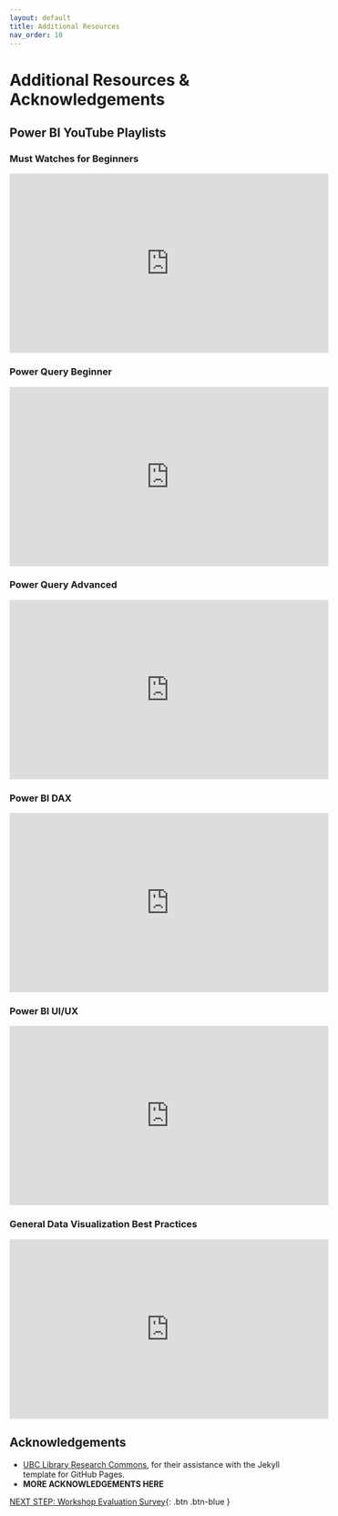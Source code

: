 ```yaml
---
layout: default
title: Additional Resources
nav_order: 10
---
```

# Additional Resources & Acknowledgements

## Power BI YouTube Playlists

### Must Watches for Beginners

<iframe width="560" height="315" src="https://www.youtube.com/embed/videoseries?si=vKAflkW62pMii3AQ&amp;list=PLLAnQj6E04ZSqE79uDRzRaZElcHvWzyPB" title="YouTube video player" frameborder="0" allow="accelerometer; autoplay; clipboard-write; encrypted-media; gyroscope; picture-in-picture; web-share" referrerpolicy="strict-origin-when-cross-origin" allowfullscreen></iframe>

### Power Query Beginner

<iframe width="560" height="315" src="https://www.youtube.com/embed/videoseries?si=W3F2YG_71tA2tzZy&amp;list=PLLAnQj6E04ZRp9cDCzse6Q7EJu57g8O-g" title="YouTube video player" frameborder="0" allow="accelerometer; autoplay; clipboard-write; encrypted-media; gyroscope; picture-in-picture; web-share" referrerpolicy="strict-origin-when-cross-origin" allowfullscreen></iframe>

### Power Query Advanced

<iframe width="560" height="315" src="https://www.youtube.com/embed/videoseries?si=8A83d4Jo6SnloI-o&amp;list=PLLAnQj6E04ZSKizvUhDlk_7I4UHYcYeCn" title="YouTube video player" frameborder="0" allow="accelerometer; autoplay; clipboard-write; encrypted-media; gyroscope; picture-in-picture; web-share" referrerpolicy="strict-origin-when-cross-origin" allowfullscreen></iframe>

### Power BI DAX

<iframe width="560" height="315" src="https://www.youtube.com/embed/videoseries?si=yXveD7bPmcdcHLb-&amp;list=PLLAnQj6E04ZTw8xSDpxyUbfyVlo_tTEWs" title="YouTube video player" frameborder="0" allow="accelerometer; autoplay; clipboard-write; encrypted-media; gyroscope; picture-in-picture; web-share" referrerpolicy="strict-origin-when-cross-origin" allowfullscreen></iframe>

### Power BI UI/UX

<iframe width="560" height="315" src="https://www.youtube.com/embed/videoseries?si=jxKGHibxy42QRasm&amp;list=PLLAnQj6E04ZQh5kviYAp6F-qXDYxzavNJ" title="YouTube video player" frameborder="0" allow="accelerometer; autoplay; clipboard-write; encrypted-media; gyroscope; picture-in-picture; web-share" referrerpolicy="strict-origin-when-cross-origin" allowfullscreen></iframe>

### General Data Visualization Best Practices

<iframe width="560" height="315" src="https://www.youtube.com/embed/videoseries?si=OVze3hv9EWciDp3P&amp;list=PLLAnQj6E04ZQXeY78vnf4_bPLlItsUktY" title="YouTube video player" frameborder="0" allow="accelerometer; autoplay; clipboard-write; encrypted-media; gyroscope; picture-in-picture; web-share" referrerpolicy="strict-origin-when-cross-origin" allowfullscreen></iframe>

## Acknowledgements

- [UBC Library Research Commons](https://github.com/ubc-library-rc/), for their assistance with the Jekyll template for GitHub Pages.
- **MORE ACKNOWLEDGEMENTS HERE**

[NEXT STEP: Workshop Evaluation Survey](workshop-survey.html){: .btn .btn-blue }
